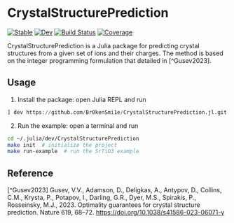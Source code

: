 # CrystalStructurePrediction

[![Stable](https://img.shields.io/badge/docs-stable-blue.svg)](https://Br0kenSmi1e.github.io/CrystalStructurePrediction.jl/stable/)
[![Dev](https://img.shields.io/badge/docs-dev-blue.svg)](https://Br0kenSmi1e.github.io/CrystalStructurePrediction.jl/dev/)
[![Build Status](https://github.com/Br0kenSmi1e/CrystalStructurePrediction.jl/actions/workflows/CI.yml/badge.svg?branch=main)](https://github.com/Br0kenSmi1e/CrystalStructurePrediction.jl/actions/workflows/CI.yml?query=branch%3Amain)
[![Coverage](https://codecov.io/gh/Br0kenSmi1e/CrystalStructurePrediction.jl/branch/main/graph/badge.svg)](https://codecov.io/gh/Br0kenSmi1e/CrystalStructurePrediction.jl)

CrystalStructurePrediction is a Julia package for predicting crystal structures from a given set of ions and their charges.
The method is based on the integer programming formulation that detailed in [^Gusev2023].

## Usage
1. Install the package: open Julia REPL and run
```julia
] dev https://github.com/Br0kenSmi1e/CrystalStructurePrediction.jl.git
```

2. Run the example: open a terminal and run
```bash
cd ~/.julia/dev/CrystalStructurePrediction
make init  # initialize the project
make run-example  # run the SrTiO3 example
```

## Reference
[^Gusev2023] Gusev, V.V., Adamson, D., Deligkas, A., Antypov, D., Collins, C.M., Krysta, P., Potapov, I., Darling, G.R., Dyer, M.S., Spirakis, P., Rosseinsky, M.J., 2023. Optimality guarantees for crystal structure prediction. Nature 619, 68–72. https://doi.org/10.1038/s41586-023-06071-y
